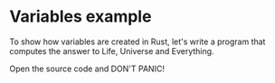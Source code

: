 Variables example
=================

To show how variables are created in Rust, let's write a program that computes the answer to Life, Universe and Everything.

Open the source code and DON'T PANIC!
